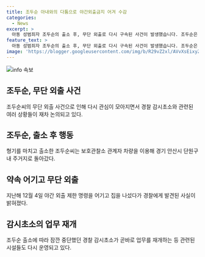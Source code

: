 ```yaml
---
title: 조두순 아내와의 다툼으로 야간외출금지 어겨 수감
categories:
  - News
excerpt: >
  아동 성범죄자 조두순의 출소 후, 무단 외출로 다시 구속된 사건이 발생했습니다. 조두순은 야간 외출 제한 명령을 어기고 집을 나선 후 실형을 선고받아 출소했으나, 다시 야간 외출을 했고 경찰 감시초소가 곧바로 업무를 재개했습니다. 이에 안산시에서 특별치안센터와 시민안전지킴이가 감시를 강화하고 경찰의 대응이 예정되어 있습니다.
feature_text: >
  아동 성범죄자 조두순의 출소 후, 무단 외출로 다시 구속된 사건이 발생했습니다. 조두순은 야간 외출 제한 명령을 어기고 집을 나선 후 실형을 선고받아 출소했으나, 다시 야간 외출을 했고 경찰 감시초소가 곧바로 업무를 재개했습니다. 이에 안산시에서 특별치안센터와 시민안전지킴이가 감시를 강화하고 경찰의 대응이 예정되어 있습니다.
image: 'https://blogger.googleusercontent.com/img/b/R29vZ2xl/AVvXsEixyZcFfHzMRdzZMjFBmAUKJYCLCGyLL1o632UiGVXcaFdKo_bkvkuCioo0uUKlGfBVcT3P84aROyZIXSBEx3Aw5nCQ3pTgDom1WDC4m8eifvWiAmWEEVb4x6G_l8C0QH225ldMjyaFvpxGEBGNO37VmDTDMHGhJPq73UglMfDca1-0aw/s1600/blogspot.png'
---
```


<p><img src="https://blogger.googleusercontent.com/img/b/R29vZ2xl/AVvXsEixyZcFfHzMRdzZMjFBmAUKJYCLCGyLL1o632UiGVXcaFdKo_bkvkuCioo0uUKlGfBVcT3P84aROyZIXSBEx3Aw5nCQ3pTgDom1WDC4m8eifvWiAmWEEVb4x6G_l8C0QH225ldMjyaFvpxGEBGNO37VmDTDMHGhJPq73UglMfDca1-0aw/s1600/blogspot.png" alt="info 속보" /></p>

<h2 data-ke-size="size26">조두순, 무단 외출 사건</h2>

<p data-ke-size="size16">조두순씨의 무단 외출 사건으로 인해 다시 관심이 모아지면서 경찰 감시초소와 관련된 여러 상황들이 재차 논의되고 있다.</p>

<h2 data-ke-size="size24">조두순, 출소 후 행동</h2>

<p data-ke-size="size16">형기를 마치고 출소한 조두순씨는 보호관찰소 관계자 차량을 이용해 경기 안산시 단원구 내 주거지로 돌아갔다.</p>

<h2 data-ke-size="size24">약속 어기고 무단 외출</h2>

<p data-ke-size="size16">지난해 12월 4일 야간 외출 제한 명령을 어기고 집을 나섰다가 경찰에게 발견된 사실이 밝혀졌다.</p>

<h2 data-ke-size="size24">감시초소의 업무 재개</h2>

<p data-ke-size="size16">조두순 출소에 따라 잠깐 중단했던 경찰 감시초소가 곧바로 업무를 재개하는 등 관련된 시설들도 다시 운영되고 있다.</p>

